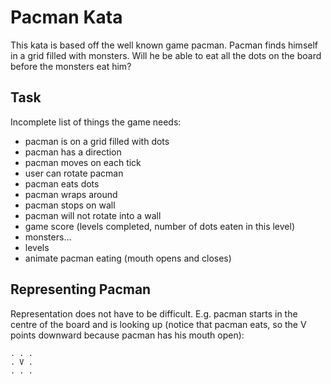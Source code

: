 # Pacman Kata

This kata is based off the well known game pacman. Pacman finds himself in a grid filled with monsters. Will he be able to eat all the dots on the board before the monsters eat him?

## Task

Incomplete list of things the game needs:

- pacman is on a grid filled with dots
- pacman has a direction
- pacman moves on each tick
- user can rotate pacman
- pacman eats dots
- pacman wraps around
- pacman stops on wall
- pacman will not rotate into a wall
- game score (levels completed, number of dots eaten in this level)
- monsters…
- levels
- animate pacman eating (mouth opens and closes)

## Representing Pacman

Representation does not have to be difficult. E.g. pacman starts in the centre of the board and is looking up (notice that pacman eats, so the V points downward because pacman has his mouth open):

~~~
. . .
. V .
. . .
~~~
